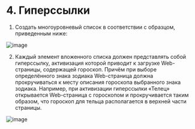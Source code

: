 # 4. Гиперссылки

1. Создать многоуровневый список в соответствии с образцом, приведенным 
ниже:

![image](https://user-images.githubusercontent.com/65856963/230717799-ae753804-4a60-4fc5-8087-30ce7a7f85cc.png)

2. Каждый элемент вложенного списка должен представлять собой 
гиперссылку, активизация которой приводит к загрузке Web-страницы, 
содержащей гороскоп. Причём при выборе определённого знака зодиака 
Web-страница должна прокручиваться к месту описания гороскопа
выбранного знака зодиака. Например, при активизации гиперссылки 
«Телец» открывается Web-страница с гороскопом и прокручивается таким 
образом, что гороскоп для тельца располагается в верхней части 
страницы.

![image](https://user-images.githubusercontent.com/65856963/230717826-b90389b6-1851-40a9-87e5-ea81cbea0c7e.png)
